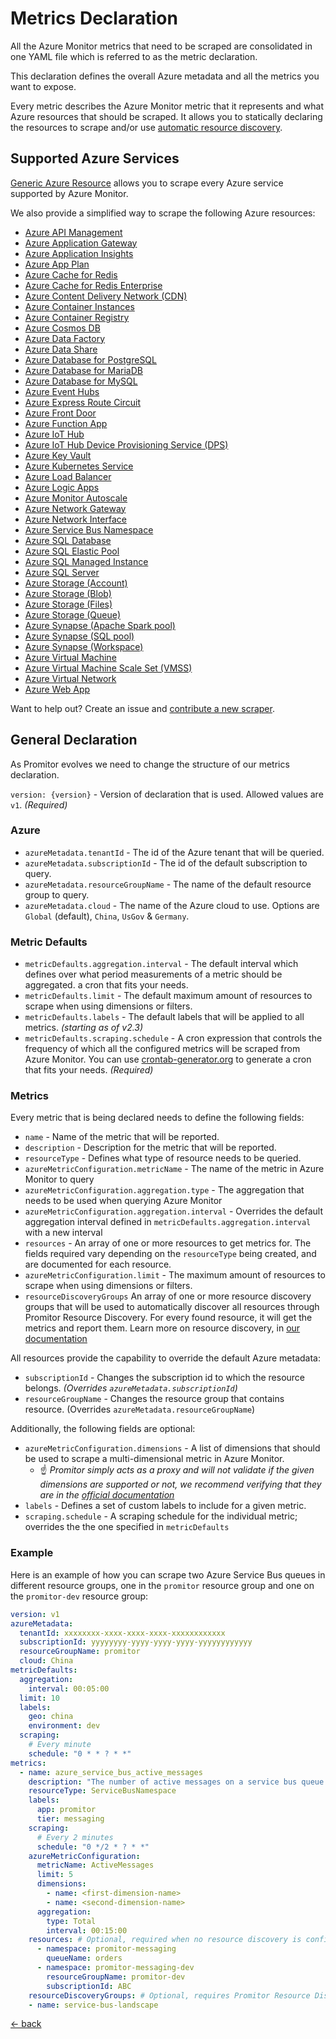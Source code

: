 # Metrics Declaration

All the Azure Monitor metrics that need to be scraped are consolidated in one YAML
file which is referred to as the metric declaration.

This declaration defines the overall Azure metadata and all the metrics you want to expose.

Every metric describes the Azure Monitor metric that it represents and what Azure resources that should be scraped.
 It allows you to statically declaring the resources to scrape and/or use [automatic resource discovery](https://promitor.io/concepts/#using-resource-discovery).

## Supported Azure Services

[Generic Azure Resource](providers/generic-azure-resource) allows you to scrape every Azure
service supported by Azure Monitor.

We also provide a simplified way to scrape the following Azure resources:

- [Azure API Management](providers/api-management.md)
- [Azure Application Gateway](providers/application-gateway.md)
- [Azure Application Insights](providers/application-insights.md)
- [Azure App Plan](providers/app-plan.md)
- [Azure Cache for Redis](providers/redis-cache.md)
- [Azure Cache for Redis Enterprise](providers/redis-enterprise-cache.md)
- [Azure Content Delivery Network (CDN)](providers/cdn.md)
- [Azure Container Instances](providers/container-instances.md)
- [Azure Container Registry](providers/container-registry.md)
- [Azure Cosmos DB](providers/cosmos-db.md)
- [Azure Data Factory](providers/data-factory.md)
- [Azure Data Share](providers/data-share.md)
- [Azure Database for PostgreSQL](providers/postgresql.md)
- [Azure Database for MariaDB](providers/maria-db.md)
- [Azure Database for MySQL](providers/mysql.md)
- [Azure Event Hubs](providers/event-hubs.md)
- [Azure Express Route Circuit](providers/express-route-circuit.md)
- [Azure Front Door](providers/front-door.md)
- [Azure Function App](providers/function-app.md)
- [Azure IoT Hub](providers/iot-hub.md)
- [Azure IoT Hub Device Provisioning Service (DPS)](providers/iot-hub-device-provisioning-service.md)
- [Azure Key Vault](providers/key-vault.md)
- [Azure Kubernetes Service](providers/kubernetes.md)
- [Azure Load Balancer](providers/load-balancer.md)
- [Azure Logic Apps](providers/logic-apps.md)
- [Azure Monitor Autoscale](providers/monitor-autoscale.md)
- [Azure Network Gateway](providers/network-gateway.md)
- [Azure Network Interface](providers/network-interface.md)
- [Azure Service Bus Namespace](providers/service-bus-namespace.md)
- [Azure SQL Database](providers/sql-database.md)
- [Azure SQL Elastic Pool](providers/sql-elastic-pool.md)
- [Azure SQL Managed Instance](providers/sql-managed-instance.md)
- [Azure SQL Server](providers/sql-server.md)
- [Azure Storage (Account)](providers/storage-account.md)
- [Azure Storage (Blob)](providers/blob-storage.md)
- [Azure Storage (Files)](providers/file-storage.md)
- [Azure Storage (Queue)](providers/storage-queue.md)
- [Azure Synapse (Apache Spark pool)](providers/synapse-apache-spark-pool.md)
- [Azure Synapse (SQL pool)](providers/synapse-sql-pool.md)
- [Azure Synapse (Workspace)](providers/synapse-workspace.md)
- [Azure Virtual Machine](providers/virtual-machine.md)
- [Azure Virtual Machine Scale Set (VMSS)](providers/virtual-machine-scale-set.md)
- [Azure Virtual Network](providers/virtual-network.md)
- [Azure Web App](providers/web-app.md)

Want to help out? Create an issue and [contribute a new scraper](https://github.com/tomkerkhove/promitor/blob/master/adding-a-new-scraper.md).

## General Declaration

As Promitor evolves we need to change the structure of our metrics declaration.

`version: {version}` - Version of declaration that is used. Allowed
values are `v1`. *(Required)*

### Azure

- `azureMetadata.tenantId` - The id of the Azure tenant that will be queried.
- `azureMetadata.subscriptionId` - The id of the default subscription to query.
- `azureMetadata.resourceGroupName` - The name of the default resource group to query.
- `azureMetadata.cloud` - The name of the Azure cloud to use. Options are `Global`
 (default), `China`, `UsGov` & `Germany`.

### Metric Defaults

- `metricDefaults.aggregation.interval` - The default interval which defines over
  what period measurements of a metric should be aggregated.
  a cron that fits your needs.
- `metricDefaults.limit` - The default maximum amount of resources to scrape when using dimensions
  or filters.
- `metricDefaults.labels` - The default labels that will be applied to all metrics. _(starting as of v2.3)_
- `metricDefaults.scraping.schedule` - A cron expression that controls
  the frequency of which all the configured metrics will be scraped from Azure Monitor.
  You can use [crontab-generator.org](https://crontab-generator.org/) to generate
  a cron that fits your needs. *(Required)*

### Metrics

Every metric that is being declared needs to define the following fields:

- `name` - Name of the metric that will be reported.
- `description` - Description for the metric that will be reported.
- `resourceType` - Defines what type of resource needs to be queried.
- `azureMetricConfiguration.metricName` - The name of the metric in Azure Monitor
  to query
- `azureMetricConfiguration.aggregation.type` - The aggregation that needs to be
  used when querying Azure Monitor
- `azureMetricConfiguration.aggregation.interval` - Overrides the default aggregation
  interval defined in `metricDefaults.aggregation.interval` with a new interval
- `resources` - An array of one or more resources to get metrics for. The fields
  required vary depending on the `resourceType` being created, and are documented
  for each resource.
- `azureMetricConfiguration.limit` - The maximum amount of resources to scrape when using dimensions
  or filters.
- `resourceDiscoveryGroups` An array of one or more resource discovery groups that will be used to automatically
 discover all resources through Promitor Resource Discovery. For every found resource, it will get the metrics and
  report them. Learn more on resource discovery, in [our documentation](https://promitor.io/concepts#using-resource-discovery)

All resources provide the capability to override the default Azure metadata:

- `subscriptionId` - Changes the subscription id to which the resource belongs. _(Overrides `azureMetadata.subscriptionId`)_
- `resourceGroupName` - Changes the resource group that contains resource. (Overrides `azureMetadata.resourceGroupName`)

Additionally, the following fields are optional:

- `azureMetricConfiguration.dimensions` - A list of dimensions that should
   be used to scrape a multi-dimensional metric in Azure Monitor.
  - ☝ *Promitor simply acts as a proxy and will not validate if the given dimensions are supported or
     not, we recommend verifying that they are in the
     [official documentation](https://docs.microsoft.com/en-us/azure/azure-monitor/platform/metrics-supported)*
- `labels` - Defines a set of custom labels to include for a given metric.
- `scraping.schedule` - A scraping schedule for the individual metric; overrides
  the the one specified in `metricDefaults`

### Example

Here is an example of how you can scrape two Azure Service Bus queues  in different
resource groups, one in the `promitor` resource group and one on the `promitor-dev`
resource group:

```yaml
version: v1
azureMetadata:
  tenantId: xxxxxxxx-xxxx-xxxx-xxxx-xxxxxxxxxxxx
  subscriptionId: yyyyyyyy-yyyy-yyyy-yyyy-yyyyyyyyyyyy
  resourceGroupName: promitor
  cloud: China
metricDefaults:
  aggregation:
    interval: 00:05:00
  limit: 10
  labels:
    geo: china
    environment: dev
  scraping:
    # Every minute
    schedule: "0 * * ? * *"
metrics:
  - name: azure_service_bus_active_messages
    description: "The number of active messages on a service bus queue."
    resourceType: ServiceBusNamespace
    labels:
      app: promitor
      tier: messaging
    scraping:
      # Every 2 minutes
      schedule: "0 */2 * ? * *"
    azureMetricConfiguration:
      metricName: ActiveMessages
      limit: 5
      dimensions:
        - name: <first-dimension-name>
        - name: <second-dimension-name>
      aggregation:
        type: Total
        interval: 00:15:00
    resources: # Optional, required when no resource discovery is configured
      - namespace: promitor-messaging
        queueName: orders
      - namespace: promitor-messaging-dev
        resourceGroupName: promitor-dev
        subscriptionId: ABC
    resourceDiscoveryGroups: # Optional, requires Promitor Resource Discovery agent (https://promitor.io/concepts/how-it-works#using-resource-discovery)
    - name: service-bus-landscape
```

[&larr; back](/)
